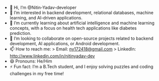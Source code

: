 - 👋 Hi, I’m @Nitin-Yadav-developer
- 👀 I’m interested in backend development, relational databases, machine learning, and AI-driven applications.
- 🌱 I’m currently learning about artificial intelligence and machine learning concepts, with a focus on health tech applications like diabetes prediction.
- 💞️ I’m looking to collaborate on open-source projects related to backend development, AI applications, or Android development.
- 📫 How to reach me:
      > Email: ny172418@gmail.com
      > LinkedIn: http://www.linkedin.com/in/nitinyadav-dev
- 😄 Pronouns: He/Him
- ⚡ Fun fact: I’m a B.Tech student, and I enjoy solving puzzles and coding challenges in my free time!


<!---
Nitin-Yadav-developer/Nitin-Yadav-developer is a ✨ special ✨ repository because its `README.md` (this file) appears on your GitHub profile.
You can click the Preview link to take a look at your changes.
--->
